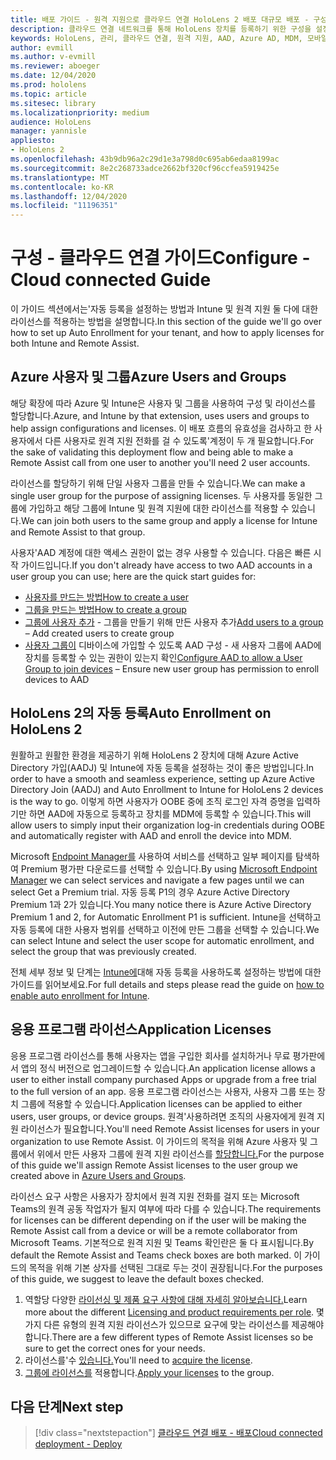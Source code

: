 ```yaml
---
title: 배포 가이드 - 원격 지원으로 클라우드 연결 HoloLens 2 배포 대규모 배포 - 구성
description: 클라우드 연결 네트워크를 통해 HoloLens 장치를 등록하기 위한 구성을 설정하는 방법
keywords: HoloLens, 관리, 클라우드 연결, 원격 지원, AAD, Azure AD, MDM, 모바일 장치 관리
author: evmill
ms.author: v-evmill
ms.reviewer: aboeger
ms.date: 12/04/2020
ms.prod: hololens
ms.topic: article
ms.sitesec: library
ms.localizationpriority: medium
audience: HoloLens
manager: yannisle
appliesto:
- HoloLens 2
ms.openlocfilehash: 43b9db96a2c29d1e3a798d0c695ab6edaa8199ac
ms.sourcegitcommit: 8e2c268733adce2662bf320cf96ccfea5919425e
ms.translationtype: MT
ms.contentlocale: ko-KR
ms.lasthandoff: 12/04/2020
ms.locfileid: "11196351"
---
```

# <span data-ttu-id="acbc3-104">구성 - 클라우드 연결 가이드</span><span class="sxs-lookup"><span data-stu-id="acbc3-104">Configure - Cloud connected Guide</span></span>

<span data-ttu-id="acbc3-105">이 가이드 섹션에서는&#39;자동 등록을 설정하는 방법과 Intune 및 원격 지원 둘 다에 대한 라이선스를 적용하는 방법을 설명합니다.</span><span class="sxs-lookup"><span data-stu-id="acbc3-105">In this section of the guide we&#39;ll go over how to set up Auto Enrollment for your tenant, and how to apply licenses for both Intune and Remote Assist.</span></span>

## <span data-ttu-id="acbc3-106">Azure 사용자 및 그룹</span><span class="sxs-lookup"><span data-stu-id="acbc3-106">Azure Users and Groups</span></span>

<span data-ttu-id="acbc3-107">해당 확장에 따라 Azure 및 Intune은 사용자 및 그룹을 사용하여 구성 및 라이선스를 할당합니다.</span><span class="sxs-lookup"><span data-stu-id="acbc3-107">Azure, and Intune by that extension, uses users and groups to help assign configurations and licenses.</span></span> <span data-ttu-id="acbc3-108">이 배포 흐름의 유효성을 검사하고 한 사용자에서 다른 사용자로 원격 지원 전화를 걸 수 있도록&#39;계정이 두 개 필요합니다.</span><span class="sxs-lookup"><span data-stu-id="acbc3-108">For the sake of validating this deployment flow and being able to make a Remote Assist call from one user to another you&#39;ll need 2 user accounts.</span></span>

<span data-ttu-id="acbc3-109">라이선스를 할당하기 위해 단일 사용자 그룹을 만들 수 있습니다.</span><span class="sxs-lookup"><span data-stu-id="acbc3-109">We can make a single user group for the purpose of assigning licenses.</span></span> <span data-ttu-id="acbc3-110">두 사용자를 동일한 그룹에 가입하고 해당 그룹에 Intune 및 원격 지원에 대한 라이선스를 적용할 수 있습니다.</span><span class="sxs-lookup"><span data-stu-id="acbc3-110">We can join both users to the same group and apply a license for Intune and Remote Assist to that group.</span></span>

<span data-ttu-id="acbc3-111">사용자&#39;AAD 계정에 대한 액세스 권한이 없는 경우 사용할 수 있습니다. 다음은 빠른 시작 가이드입니다.</span><span class="sxs-lookup"><span data-stu-id="acbc3-111">If you don&#39;t already have access to two AAD accounts in a user group you can use; here are the quick start guides for:</span></span>

- [<span data-ttu-id="acbc3-112">사용자를 만드는 방법</span><span class="sxs-lookup"><span data-stu-id="acbc3-112">How to create a user</span></span>](https://docs.microsoft.com/mem/intune/fundamentals/quickstart-create-user)
- [<span data-ttu-id="acbc3-113">그룹을 만드는 방법</span><span class="sxs-lookup"><span data-stu-id="acbc3-113">How to create a group</span></span>](https://docs.microsoft.com/mem/intune/fundamentals/quickstart-create-group)
- <span data-ttu-id="acbc3-114">[그룹에 사용자 추가](https://docs.microsoft.com/azure/active-directory/fundamentals/active-directory-groups-members-azure-portal) - 그룹을 만들기 위해 만든 사용자 추가</span><span class="sxs-lookup"><span data-stu-id="acbc3-114">[Add users to a group](https://docs.microsoft.com/azure/active-directory/fundamentals/active-directory-groups-members-azure-portal) – Add created users to create group</span></span>
- <span data-ttu-id="acbc3-115">[사용자 그룹이](https://docs.microsoft.com/azure/active-directory/devices/azureadjoin-plan#configure-your-device-settings) 디바이스에 가입할 수 있도록 AAD 구성 - 새 사용자 그룹에 AAD에 장치를 등록할 수 있는 권한이 있는지 확인</span><span class="sxs-lookup"><span data-stu-id="acbc3-115">[Configure AAD to allow a User Group to join devices](https://docs.microsoft.com/azure/active-directory/devices/azureadjoin-plan#configure-your-device-settings) – Ensure new user group has permission to enroll devices to AAD</span></span>

## <span data-ttu-id="acbc3-116">HoloLens 2의 자동 등록</span><span class="sxs-lookup"><span data-stu-id="acbc3-116">Auto Enrollment on HoloLens 2</span></span>

<span data-ttu-id="acbc3-117">원활하고 원활한 환경을 제공하기 위해 HoloLens 2 장치에 대해 Azure Active Directory 가입(AADJ) 및 Intune에 자동 등록을 설정하는 것이 좋은 방법입니다.</span><span class="sxs-lookup"><span data-stu-id="acbc3-117">In order to have a smooth and seamless experience, setting up Azure Active Directory Join (AADJ) and Auto Enrollment to Intune for HoloLens 2 devices is the way to go.</span></span> <span data-ttu-id="acbc3-118">이렇게 하면 사용자가 OOBE 중에 조직 로그인 자격 증명을 입력하기만 하면 AAD에 자동으로 등록하고 장치를 MDM에 등록할 수 있습니다.</span><span class="sxs-lookup"><span data-stu-id="acbc3-118">This will allow users to simply input their organization log-in credentials during OOBE and automatically register with AAD and enroll the device into MDM.</span></span>

<span data-ttu-id="acbc3-119">Microsoft [Endpoint Manager를](https://endpoint.microsoft.com/#home) 사용하여 서비스를 선택하고 일부 페이지를 탐색하여 Premium 평가판 다운로드를 선택할 수 있습니다.</span><span class="sxs-lookup"><span data-stu-id="acbc3-119">By using [Microsoft Endpoint Manager](https://endpoint.microsoft.com/#home) we can select services and navigate a few pages until we can select Get a Premium trial.</span></span> <span data-ttu-id="acbc3-120">자동 등록 P1의 경우 Azure Active Directory Premium 1과 2가 있습니다.</span><span class="sxs-lookup"><span data-stu-id="acbc3-120">You many notice there is Azure Active Directory Premium 1 and 2, for Automatic Enrollment P1 is sufficient.</span></span> <span data-ttu-id="acbc3-121">Intune을 선택하고 자동 등록에 대한 사용자 범위를 선택하고 이전에 만든 그룹을 선택할 수 있습니다.</span><span class="sxs-lookup"><span data-stu-id="acbc3-121">We can select Intune and select the user scope for automatic enrollment, and select the group that was previously created.</span></span>

<span data-ttu-id="acbc3-122">전체 세부 정보 및 단계는 [Intune에](https://docs.microsoft.com/mem/intune/enrollment/quickstart-setup-auto-enrollment)대해 자동 등록을 사용하도록 설정하는 방법에 대한 가이드를 읽어보세요.</span><span class="sxs-lookup"><span data-stu-id="acbc3-122">For full details and steps please read the guide on [how to enable auto enrollment for Intune](https://docs.microsoft.com/mem/intune/enrollment/quickstart-setup-auto-enrollment).</span></span>

## <span data-ttu-id="acbc3-123">응용 프로그램 라이선스</span><span class="sxs-lookup"><span data-stu-id="acbc3-123">Application Licenses</span></span>

<span data-ttu-id="acbc3-124">응용 프로그램 라이선스를 통해 사용자는 앱을 구입한 회사를 설치하거나 무료 평가판에서 앱의 정식 버전으로 업그레이드할 수 있습니다.</span><span class="sxs-lookup"><span data-stu-id="acbc3-124">An application license allows a user to either install company purchased Apps or upgrade from a free trial to the full version of an app.</span></span> <span data-ttu-id="acbc3-125">응용 프로그램 라이선스는 사용자, 사용자 그룹 또는 장치 그룹에 적용할 수 있습니다.</span><span class="sxs-lookup"><span data-stu-id="acbc3-125">Application licenses can be applied to either users, user groups, or device groups.</span></span> <span data-ttu-id="acbc3-126">원격&#39;사용하려면 조직의 사용자에게 원격 지원 라이선스가 필요합니다.</span><span class="sxs-lookup"><span data-stu-id="acbc3-126">You&#39;ll need Remote Assist licenses for users in your organization to use Remote Assist.</span></span> <span data-ttu-id="acbc3-127">이 가이드의 목적을 위해 Azure 사용자 및 그룹에서 위에서 만든 사용자 그룹에 원격 지원 라이선스를 [할당합니다.](hololens2-cloud-connected-configure.md#azure-users-and-groups)</span><span class="sxs-lookup"><span data-stu-id="acbc3-127">For the purpose of this guide we'll assign Remote Assist licenses to the user group we created above in [Azure Users and Groups](hololens2-cloud-connected-configure.md#azure-users-and-groups).</span></span>

<span data-ttu-id="acbc3-128">라이선스 요구 사항은 사용자가 장치에서 원격 지원 전화를 걸지 또는 Microsoft Teams의 원격 공동 작업자가 될지 여부에 따라 다를 수 있습니다.</span><span class="sxs-lookup"><span data-stu-id="acbc3-128">The requirements for licenses can be different depending on if the user will be making the Remote Assist call from a device or will be a remote collaborator from Microsoft Teams.</span></span> <span data-ttu-id="acbc3-129">기본적으로 원격 지원 및 Teams 확인란은 둘 다 표시됩니다.</span><span class="sxs-lookup"><span data-stu-id="acbc3-129">By default the Remote Assist and Teams check boxes are both marked.</span></span> <span data-ttu-id="acbc3-130">이 가이드의 목적을 위해 기본 상자를 선택된 그대로 두는 것이 권장됩니다.</span><span class="sxs-lookup"><span data-stu-id="acbc3-130">For the purposes of this guide, we suggest to leave the default boxes checked.</span></span>

1. <span data-ttu-id="acbc3-131">역할당 다양한 [라이선싱 및 제품 요구 사항에 대해 자세히 알아보습니다.](https://docs.microsoft.com/dynamics365/mixed-reality/remote-assist/requirements#licensing-and-product-requirements-per-role)</span><span class="sxs-lookup"><span data-stu-id="acbc3-131">Learn more about the different [Licensing and product requirements per role](https://docs.microsoft.com/dynamics365/mixed-reality/remote-assist/requirements#licensing-and-product-requirements-per-role).</span></span> <span data-ttu-id="acbc3-132">몇 가지 다른 유형의 원격 지원 라이선스가 있으므로 요구에 맞는 라이선스를 제공해야 합니다.</span><span class="sxs-lookup"><span data-stu-id="acbc3-132">There are a few different types of Remote Assist licenses so be sure to get the correct ones for your needs.</span></span>
2. <span data-ttu-id="acbc3-133">라이선스를&#39;수 [있습니다.](https://docs.microsoft.com/dynamics365/mixed-reality/remote-assist/buy-remote-assist)</span><span class="sxs-lookup"><span data-stu-id="acbc3-133">You&#39;ll need to [acquire the license](https://docs.microsoft.com/dynamics365/mixed-reality/remote-assist/buy-remote-assist).</span></span>
3. <span data-ttu-id="acbc3-134">[그룹에 라이선스를](https://docs.microsoft.com/dynamics365/mixed-reality/remote-assist/deploy-remote-assist) 적용합니다.</span><span class="sxs-lookup"><span data-stu-id="acbc3-134">[Apply your licenses](https://docs.microsoft.com/dynamics365/mixed-reality/remote-assist/deploy-remote-assist) to the group.</span></span>

## <span data-ttu-id="acbc3-135">다음 단계</span><span class="sxs-lookup"><span data-stu-id="acbc3-135">Next step</span></span>

> [!div class="nextstepaction"]
> [<span data-ttu-id="acbc3-136">클라우드 연결 배포 - 배포</span><span class="sxs-lookup"><span data-stu-id="acbc3-136">Cloud connected deployment - Deploy</span></span>](hololens2-cloud-connected-deploy.md)